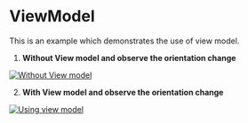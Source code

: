 ViewModel
============

This is an example which demonstrates the use of view model. 

1. **Without View model and observe the orientation change**

[![Without View model](https://drive.google.com/file/d/1pvHOHGh9uWcN-PKrVJ2Ajgpmi79dK4-2/view?usp=sharing)](https://drive.google.com/file/d/1JVAm4XpuVyIty92WGSot-FsR7LTchhqy/view?usp=sharing)

2. **With View model and observe the orientation change**

[![Using view model](https://drive.google.com/file/d/1pvHOHGh9uWcN-PKrVJ2Ajgpmi79dK4-2/view?usp=sharing)](https://drive.google.com/file/d/15bROSmwBJ_yZZ6QsSpqRLCmRctLPazcA/view?usp=sharing)
